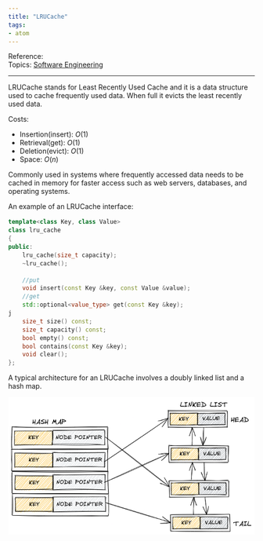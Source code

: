 ```yaml
---
title: "LRUCache"
tags:
- atom
---
```

Reference:  
Topics: [Software Engineering](Topics/Software%20Engineering.md)  

---

LRUCache stands for Least Recently Used Cache and it is a data structure
used to cache frequently used data. When full it evicts the least recently
used data. 

Costs:
- Insertion(insert): $O(1)$
- Retrieval(get): $O(1)$
- Deletion(evict): $O(1)$
- Space: $O(n)$

Commonly used in systems where frequently accessed data needs to be
cached in memory for faster access such as web servers, databases, and
operating systems.

An example of an LRUCache interface:
```cpp
template<class Key, class Value>
class lru_cache
{
public:
    lru_cache(size_t capacity);
    ~lru_cache();

    //put
    void insert(const Key &key, const Value &value);
    //get
    std::optional<value_type> get(const Key &key);
j
    size_t size() const;
    size_t capacity() const;
    bool empty() const;
    bool contains(const Key &key);
    void clear();
};

```

A typical architecture for an LRUCache involves a doubly linked list and a
hash map.

![lrucache](attachments/lrucache.png)